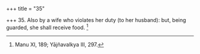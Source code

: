 +++
title = "35"

+++
35. Also by a wife who violates her duty (to her husband): but, being guarded, she shall receive food. [^29] 


[^29]:  Manu XI, 189; Yājñavalkya III, 297.
